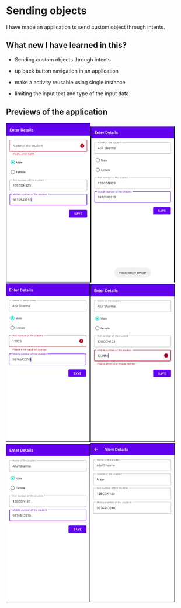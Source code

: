 # Sending objects

I have made an application to send custom object through intents.

## What new I have learned in this?

- Sending custom objects through intents

- up back button navigation in an application

- make a activity reusable using single instance

- limiting the input text and type of the input data

## Previews of the application

<img title="" src="https://raw.githubusercontent.com/imAtulSharma/imAtulSharma/master/CDN/AndroidApplicationsPreviews/Sending%20Objects/01.PNG" alt="" width="231"><img title="" src="https://raw.githubusercontent.com/imAtulSharma/imAtulSharma/master/CDN/AndroidApplicationsPreviews/Sending%20Objects/02.PNG" alt="" width="231">
<img title="" src="https://raw.githubusercontent.com/imAtulSharma/imAtulSharma/master/CDN/AndroidApplicationsPreviews/Sending%20Objects/03.PNG" alt="" width="231"><img title="" src="https://raw.githubusercontent.com/imAtulSharma/imAtulSharma/master/CDN/AndroidApplicationsPreviews/Sending%20Objects/04.PNG" alt="" width="231">
<img title="" src="https://raw.githubusercontent.com/imAtulSharma/imAtulSharma/master/CDN/AndroidApplicationsPreviews/Sending%20Objects/05.PNG" alt="" width="231"><img title="" src="https://raw.githubusercontent.com/imAtulSharma/imAtulSharma/master/CDN/AndroidApplicationsPreviews/Sending%20Objects/06.PNG" alt="" width="231">